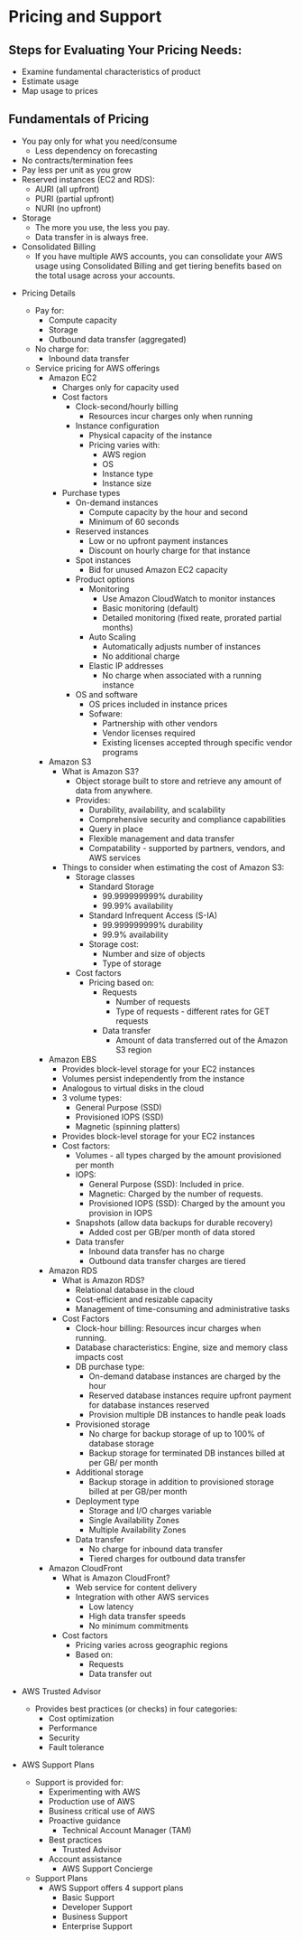 # Pricing and Support

## Steps for Evaluating Your Pricing Needs:
* Examine fundamental characteristics of product
* Estimate usage
* Map usage to prices

## Fundamentals of Pricing
* You pay only for what you need/consume
  * Less dependency on forecasting
* No contracts/termination fees
* Pay less per unit as you grow
* Reserved instances (EC2 and RDS):
  * AURI (all upfront)
  * PURI (partial upfront)
  * NURI (no upfront)
* Storage
  * The more you use, the less you pay.
  * Data transfer in is always free.
* Consolidated Billing 
  * If you have multiple AWS accounts, you can consolidate your AWS
    usage using Consolidated Billing and get tiering benefits based on
    the total usage across your accounts.

- Pricing Details
  - Pay for:
    - Compute capacity
  	- Storage
    - Outbound data transfer (aggregated)
  - No charge for:
    - Inbound data transfer
  - Service pricing for AWS offerings
    - Amazon EC2
      - Charges only for capacity used
      - Cost factors
        - Clock-second/hourly billing
          - Resources incur charges only when running
        - Instance configuration
          - Physical capacity of the instance
          - Pricing varies with:
            - AWS region
            - OS
            - Instance type
            - Instance size
      - Purchase types
        - On-demand instances
          - Compute capacity by the hour and second
          - Minimum of 60 seconds
        - Reserved instances
          - Low or no upfront payment instances
          - Discount on hourly charge for that instance
        - Spot instances
          - Bid for unused Amazon EC2 capacity
        - Product options
          - Monitoring
            - Use Amazon CloudWatch to monitor instances
            - Basic monitoring (default)
            - Detailed monitoring (fixed reate, prorated partial months)
          - Auto Scaling
            - Automatically adjusts number of instances
            - No additional charge
          - Elastic IP addresses
            - No charge when associated with a running instance
        - OS and software
          - OS prices included in instance prices
          - Sofware:
            - Partnership with other vendors
            - Vendor licenses required
            - Existing licenses accepted through specific vendor 
              programs
    - Amazon S3
      - What is Amazon S3?
        - Object storage built to store and retrieve any amount of data
          from anywhere.
        - Provides:
          - Durability, availability, and scalability
          - Comprehensive security and compliance capabilities
          - Query in place
          - Flexible management and data transfer
          - Compatability - supported by partners, vendors, and AWS
            services
      - Things to consider when estimating the cost of Amazon S3:
        - Storage classes
          - Standard Storage
            - 99.999999999% durability
            - 99.99% availability
          - Standard Infrequent Access (S-IA)
            - 99.999999999% durability
            - 99.9% availability
          - Storage cost:
            - Number and size of objects
            - Type of storage
        - Cost factors
          - Pricing based on:
            - Requests
              - Number of requests
              - Type of requests - different rates for GET requests
            - Data transfer
              - Amount of data transferred out of the Amazon S3 region
    - Amazon EBS
      - Provides block-level storage for your EC2 instances
      - Volumes persist independently from the instance
      - Analogous to virtual disks in the cloud
      - 3 volume types:
        - General Purpose (SSD)
        - Provisioned IOPS (SSD)
        - Magnetic (spinning platters)
      - Provides block-level storage for your EC2 instances
      - Cost factors:
        - Volumes - all types charged by the amount provisioned per 
                    month
        - IOPS:
          - General Purpose (SSD): Included in price.
          - Magnetic: Charged by the number of requests.
          - Provisioned IOPS (SSD): Charged by the amount you provision
                                    in IOPS
        - Snapshots (allow data backups for durable recovery) 
          - Added cost per GB/per month of data stored
        - Data transfer
          - Inbound data transfer has no charge
          - Outbound data transfer charges are tiered
    - Amazon RDS
      - What is Amazon RDS?
        - Relational database in the cloud
        - Cost-efficient and resizable capacity
        - Management of time-consuming and administrative tasks
      - Cost Factors
        - Clock-hour billing: Resources incur charges when running.
        - Database characteristics: Engine, size and memory class 
          impacts cost
        - DB purchase type:
          - On-demand database instances are charged by the hour
          - Reserved database instances require upfront payment for
            database instances reserved
          - Provision multiple DB instances to handle peak loads
        - Provisioned storage
          - No charge for backup storage of up to 100% of database 
            storage
          - Backup storage for terminated DB instances billed at per GB/
            per month
        - Additional storage
          - Backup storage in addition to provisioned storage billed at
            per GB/per month
        - Deployment type
          - Storage and I/O charges variable
          - Single Availability Zones
          - Multiple Availability Zones
        - Data transfer
          - No charge for inbound data transfer
          - Tiered charges for outbound data transfer
    - Amazon CloudFront
      - What is Amazon CloudFront?
        - Web service for content delivery
        - Integration with other AWS services
          - Low latency
          - High data transfer speeds
          - No minimum commitments
      - Cost factors
        - Pricing varies across geographic regions
        - Based on:
          - Requests
          - Data transfer out

- AWS Trusted Advisor
  - Provides best practices (or checks) in four categories:
    - Cost optimization
    - Performance
    - Security
    - Fault tolerance 

- AWS Support Plans
  - Support is provided for:
    - Experimenting with AWS
    - Production use of AWS
    - Business critical use of AWS
    - Proactive guidance
      - Technical Account Manager (TAM)
    - Best practices
      - Trusted Advisor
    - Account assistance
      - AWS Support Concierge
  - Support Plans
    - AWS Support offers 4 support plans
      - Basic Support
      - Developer Support
      - Business Support
      - Enterprise Support
 

